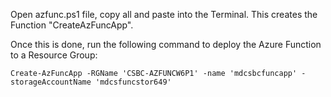 Open azfunc.ps1 file, copy all and paste into the Terminal. This creates the Function "CreateAzFuncApp".

Once this is done, run the following command to deploy the Azure Function to a Resource Group:

``Create-AzFuncApp -RGName 'CSBC-AZFUNCW6P1' -name 'mdcsbcfuncapp' -storageAccountName 'mdcsfuncstor649'``
